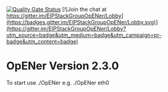 [![Quality Gate Status](https://sonarcloud.io/api/project_badges/measure?project=EIPStackGroup_OpENer&metric=alert_status)](https://sonarcloud.io/summary/new_code?id=EIPStackGroup_OpENer)
[![Join the chat at https://gitter.im/EIPStackGroupOpENer/Lobby](https://badges.gitter.im/EIPStackGroupOpENer/Lobby.svg)](https://gitter.im/EIPStackGroupOpENer/Lobby?utm_source=badge&utm_medium=badge&utm_campaign=pr-badge&utm_content=badge)


OpENer Version 2.3.0
====================

To start use ./OpENer <inerface> e.g. ./OpENer eth0

